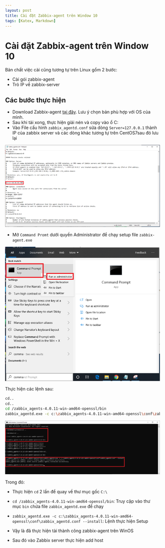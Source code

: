 ```yaml
---
layout: post
title: Cài đặt Zabbix-agent trên Window 10
tags: [Katex, Markdown]
---
```


# Cài đặt Zabbix-agent trên Window 10

Bản chất việc cài cũng tương tự trên Linux gổm 2 bước:
- Cài gói zabbix-agent
- Trỏ IP về zabbix-server

## Các bước thực hiện

- Download Zabbix-agent [tại đây](https://www.zabbix.com/download_agents#tab:40LTS). Lưu ý chọn bản phù hợp với OS của mình.
- Sau khi tải xong, thực hiện giải nén và copy vào ổ C: 
- Vào File cấu hình `zabbix_agentd.conf` sửa dòng `Server=127.0.0.1` thành IP của zabbix server và các dòng khác tương tự trên CentOS7sau đó lưu lại

![](/images/img-zabbix/Screenshot_012.png)


- Mở `Command Promt` dưới quyền Administrator để chạy setup file `zabbix-agent.exe`

![](/images/img-zabbix/Screenshot_013.png)

Thực hiện các lệnh sau:
```sh
cd..
cd..
cd /zabbix_agents-4.0.11-win-amd64-openssl/bin
zabbix_agentd.exe -c c:\zabbix_agents-4.0.11-win-amd64-openssl\conf\zabbix_agentd.conf --install
```

![](/images/img-zabbix/Screenshot_014.png)

Trong đó:
- Thực hiện `cd` 2 lần để quay về thư mục gốc `C:\`
- `cd /zabbix_agents-4.0.11-win-amd64-openssl/bin`: Truy cập vào thư mục `bin` chứa file `zabbix_agentd.exe` để chạy
- `zabbix_agentd.exe -c c:\zabbix_agents-4.0.11-win-amd64-openssl\conf\zabbix_agentd.conf --install`: Lệnh thực hiện Setup
- Vậy là đã thực hiện tài thành công zabbix-agent trên WinOS

- Sau đó vào Zabbix server thực hiện add host
